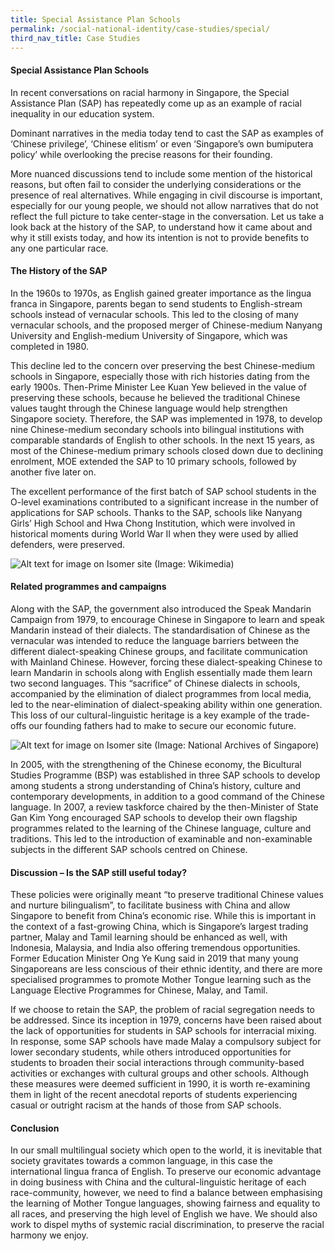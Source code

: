 ```yaml
---
title: Special Assistance Plan Schools
permalink: /social-national-identity/case-studies/special/
third_nav_title: Case Studies
---
```

#### Special Assistance Plan Schools

In recent conversations on racial harmony in Singapore, the Special Assistance Plan (SAP) has repeatedly come up as an example of racial inequality in our education system.

Dominant narratives in the media today tend to cast the SAP as examples of ‘Chinese privilege’, ‘Chinese elitism’ or even ‘Singapore’s own bumiputera policy’ while overlooking the precise reasons for their founding.

More nuanced discussions tend to include some mention of the historical reasons, but often fail to consider the underlying considerations or the presence of real alternatives. While engaging in civil discourse is important, especially for our young people, we should not allow narratives that do not reflect the full picture to take center-stage in the conversation. Let us take a look back at the history of the SAP, to understand how it came about and why it still exists today, and how its intention is not to provide benefits to any one particular race.

#### The History of the SAP

In the 1960s to 1970s, as English gained greater importance as the lingua franca in Singapore, parents began to send students to English-stream schools instead of vernacular schools. This led to the closing of many vernacular schools, and the proposed merger of Chinese-medium Nanyang University and English-medium University of Singapore, which was completed in 1980.

This decline led to the concern over preserving the best Chinese-medium schools in Singapore, especially those with rich histories dating from the early 1900s. Then-Prime Minister Lee Kuan Yew believed in the value of preserving these schools, because he believed the traditional Chinese values taught through the Chinese language would help strengthen Singapore society. Therefore, the SAP was implemented in 1978, to develop nine Chinese-medium secondary schools into bilingual institutions with comparable standards of English to other schools. In the next 15 years, as most of the Chinese-medium primary schools closed down due to declining enrolment, MOE extended the SAP to 10 primary schools, followed by another five later on.

The excellent performance of the first batch of SAP school students in the O-level examinations contributed to a significant increase in the number of applications for SAP schools. Thanks to the SAP, schools like Nanyang Girls’ High School and Hwa Chong Institution, which were involved in historical moments during World War II when they were used by allied defenders, were preserved.

![Alt text for image on Isomer site](/images/multic26.jpg)
(Image: Wikimedia)

#### Related programmes and campaigns

Along with the SAP, the government also introduced the Speak Mandarin Campaign from 1979, to encourage Chinese in Singapore to learn and speak Mandarin instead of their dialects. The standardisation of Chinese as the vernacular was intended to reduce the language barriers between the different dialect-speaking Chinese groups, and facilitate communication with Mainland Chinese. However, forcing these dialect-speaking Chinese to learn Mandarin in schools along with English essentially made them learn two second languages. This “sacrifice” of Chinese dialects in schools, accompanied by the elimination of dialect programmes from local media, led to the near-elimination of dialect-speaking ability within one generation. This loss of our cultural-linguistic heritage is a key example of the trade-offs our founding fathers had to make to secure our economic future.

![Alt text for image on Isomer site](/images/society/case-studies/speakmand.jpg)
(Image: National Archives of Singapore)

In 2005, with the strengthening of the Chinese economy, the Bicultural Studies Programme (BSP) was established in three SAP schools to develop among students a strong understanding of China’s history, culture and contemporary developments, in addition to a good command of the Chinese language. In 2007, a review taskforce chaired by the then-Minister of State Gan Kim Yong encouraged SAP schools to develop their own flagship programmes related to the learning of the Chinese language, culture and traditions. This led to the introduction of examinable and non-examinable subjects in the different SAP schools centred on Chinese.

#### Discussion – Is the SAP still useful today?

These policies were originally meant “to preserve traditional Chinese values and nurture bilingualism”, to facilitate business with China and allow Singapore to benefit from China’s economic rise. While this is important in the context of a fast-growing China, which is Singapore’s largest trading partner, Malay and Tamil learning should be enhanced as well, with Indonesia, Malaysia, and India also offering tremendous opportunities. Former Education Minister Ong Ye Kung said in 2019 that many young Singaporeans are less conscious of their ethnic identity, and there are more specialised programmes to promote Mother Tongue learning such as the Language Elective Programmes for Chinese, Malay, and Tamil.

If we choose to retain the SAP, the problem of racial segregation needs to be addressed. Since its inception in 1979, concerns have been raised about the lack of opportunities for students in SAP schools for interracial mixing. In response, some SAP schools have made Malay a compulsory subject for lower secondary students, while others introduced opportunities for students to broaden their social interactions through community-based activities or exchanges with cultural groups and other schools. Although these measures were deemed sufficient in 1990, it is worth re-examining them in light of the recent anecdotal reports of students experiencing casual or outright racism at the hands of those from SAP schools.

#### Conclusion

In our small multilingual society which open to the world, it is inevitable that society gravitates towards a common language, in this case the international lingua franca of English. To preserve our economic advantage in doing business with China and the cultural-linguistic heritage of each race-community, however, we need to find a balance between emphasising the learning of Mother Tongue languages, showing fairness and equality to all races, and preserving the high level of English we have. We should also work to dispel myths of systemic racial discrimination, to preserve the racial harmony we enjoy.